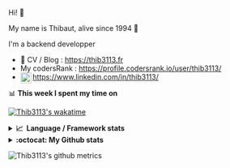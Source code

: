 Hi! 👋

My name is Thibaut, alive since 1994 🍷

I'm a backend developper

-   📝 CV / Blog : https://thib3113.fr
-   My codersRank : https://profile.codersrank.io/user/thib3113/
-   <a href="https://www.linkedin.com/in/thib3113/"><img align="left" alt="Thib3113's Linkedin" width="21px" src="https://img.icons8.com/color/48/linkedin.png" /></a> https://www.linkedin.com/in/thib3113/

📊 **This week I spent my time on**

[![Thib3113's wakatime](https://github-readme-stats.vercel.app/api/wakatime?username=thib3113&layout=default&theme=dracula&langs_count=6&hide_title=true&hide_border=true)](https://wakatime.com/@thib3113)

<details>
  <summary><b>📈&nbsp;&nbsp;Language&nbsp;/&nbsp;Framework stats</b></summary>
  <br/>  
  <a href='https://profile.codersrank.io/user/thib3113/'>
  <img src='http://cr-skills-chart-widget.azurewebsites.net/api/api?username=thib3113&padding=30&skills=php,batchfile,javascript,less,mysql,reactjs,scss,shell,typescript,vue'>
  </a>
</details>

<details>
  <summary><b>:octocat: My Github stats</b></summary>
  <br/>  
  
  <img src="https://github-readme-stats.vercel.app/api?username=thib3113&theme=dracula&show_icons=true&" alt="Thib3113's GitHub stats" />

<!--START_SECTION:activity-->

1. 🗣 Commented on [#354](https://github.com/moleculerjs/moleculer-db/pull/354#issuecomment-1736881443) in [moleculerjs/moleculer-db](https://github.com/moleculerjs/moleculer-db)
2. 🗣 Commented on [#354](https://github.com/moleculerjs/moleculer-db/pull/354#issuecomment-1735962872) in [moleculerjs/moleculer-db](https://github.com/moleculerjs/moleculer-db)
3. 🗣 Commented on [#354](https://github.com/moleculerjs/moleculer-db/pull/354#issuecomment-1734095133) in [moleculerjs/moleculer-db](https://github.com/moleculerjs/moleculer-db)
4. 🗣 Commented on [#354](https://github.com/moleculerjs/moleculer-db/pull/354#issuecomment-1733637678) in [moleculerjs/moleculer-db](https://github.com/moleculerjs/moleculer-db)
5. 🗣 Commented on [#166](https://github.com/beaugunderson/ip-address/issues/166#issuecomment-1733419285) in [beaugunderson/ip-address](https://github.com/beaugunderson/ip-address)
 <!--END_SECTION:activity-->

</details>

![Thib3113's github metrics](https://gist.githubusercontent.com/thib3113/83a96e16f8bca103f1b0e376186c66ec/raw/github-metrics.svg)
